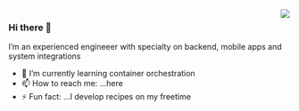 <img align='right' src="https://github-readme-stats.vercel.app/api?username=masgeek&show_icons=true">

### Hi there 👋

<!--
**masgeek/masgeek** is a ✨ _special_ ✨ repository because its `README.md` (this file) appears on your GitHub profile.

Here are some ideas to get you started:
-->
 I’m an experienced engineeer with specialty on backend, mobile apps and system integrations
 
- 🌱 I’m currently learning container orchestration
- 📫 How to reach me: ...here
- ⚡ Fun fact: ...I develop recipes on my freetime

